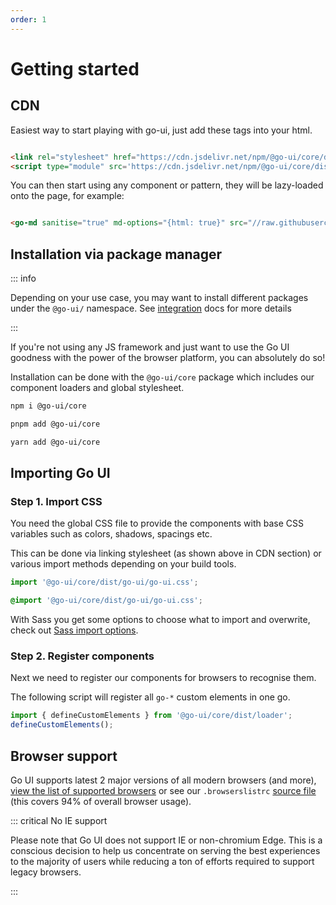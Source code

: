 ```yaml
---
order: 1
---
```

# Getting started

## CDN

Easiest way to start playing with go-ui, just add these tags into your html.

```html

<link rel="stylesheet" href="https://cdn.jsdelivr.net/npm/@go-ui/core/dist/go-ui/go-ui.css" />
<script type="module" src='https://cdn.jsdelivr.net/npm/@go-ui/core/dist/go-ui/go-ui.esm.js'></script>

```

You can then start using any component or pattern, they will be lazy-loaded onto the page, for example:

```html

<go-md sanitise="true" md-options="{html: true}" src="//raw.githubusercontent.com/getgoui/go-ui/main/README.md">Fallback content.</go-md>

```


## Installation via package manager

::: info

Depending on your use case, you may want to install different packages under the `@go-ui/` namespace. See [integration](integration) docs for more details

:::

If you're not using any JS framework and just want to use the Go UI goodness with the power of the browser platform, you can absolutely do so!

Installation can be done with the `@go-ui/core` package which includes our component loaders and global stylesheet.

<go-tabs>
  <go-tab label="npm">

```bash
npm i @go-ui/core
```
  
  </go-tab>
  <go-tab label="pnpm">

```bash
pnpm add @go-ui/core
```
  
  </go-tab>
  <go-tab label="yarn">

```bash
yarn add @go-ui/core
```
  
  </go-tab>
</go-tabs>


## Importing Go UI

### Step 1. Import CSS

You need the global CSS file to provide the components with base CSS variables such as colors, shadows, spacings etc. 

This can be done via linking stylesheet (as shown above in CDN section) or various import methods depending on your build tools.

<go-tabs>

<go-tab label="JS">

```js
import '@go-ui/core/dist/go-ui/go-ui.css';
```

</go-tab>

<go-tab label="Sass/Scss">

```scss
@import '@go-ui/core/dist/go-ui/go-ui.css';
```

With Sass you get some options to choose what to import and overwrite, check out [Sass import options](theming/sass).

</go-tab>
</go-tabs>


### Step 2. Register components

Next we need to register our components for browsers to recognise them.

The following script will register all `go-*` custom elements in one go.

```js
import { defineCustomElements } from '@go-ui/core/dist/loader';
defineCustomElements();
```

<!-- @todo add example of registering single component -->

## Browser support

Go UI supports latest 2 major versions of all modern browsers (and more), [view the list of supported browsers](https://browserslist.dev/?q=PiAwLjUlLCBsYXN0IDIgbWFqb3IgdmVyc2lvbnMsIG5vdCBkZWFkLCBDaHJvbWUgPj0gNjAsIEZpcmVmb3ggPj0gNjAsIEZpcmVmb3ggRVNSLCBpT1MgPj0gMTIsIFNhZmFyaSA%2BPSAxMiwgbm90IGllID4gMCwgbm90IG9wX21pbmkgYWxs) or see our `.browserslistrc` [source file](https://github.com/getgoui/go-ui/blob/main/.browserslistrc) (this covers 94% of overall browser usage). 

::: critical  No IE support

Please note that Go UI does not support IE or non-chromium Edge. This is a conscious decision to help us concentrate on serving the best experiences to the majority of users while reducing a ton of efforts required to support legacy browsers.

:::
